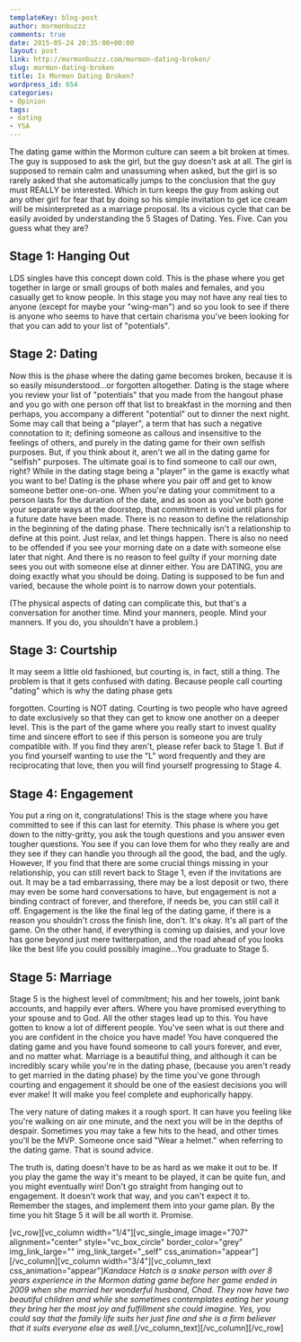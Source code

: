 ```yaml
---
templateKey: blog-post
author: mormonbuzzz
comments: true
date: 2015-05-24 20:35:00+00:00
layout: post
link: http://mormonbuzzz.com/mormon-dating-broken/
slug: mormon-dating-broken
title: Is Mormon Dating Broken?
wordpress_id: 654
categories:
- Opinion
tags:
- dating
- YSA
---
```


The dating game within the Mormon culture can seem a bit broken at times. The guy is supposed to ask the girl, but the guy doesn't ask at all. The girl is supposed to remain calm and unassuming when asked, but the girl is so rarely asked that she automatically jumps to the conclusion that the guy must REALLY be interested. Which in turn keeps the guy from asking out any other girl for fear that by doing so his simple invitation to get ice cream will be misinterpreted as a marriage proposal. Its a vicious cycle that can be easily avoided by understanding the 5 Stages of Dating. Yes. Five. Can you guess what they are?


## Stage 1: Hanging Out


LDS singles have this concept down cold. This is the phase where you get together in large or small groups of both males and females, and you casually get to know people. In this stage you may not have any real ties to anyone (except for maybe your "wing-man") and so you look to see if there is anyone who seems to have that certain charisma you've been looking for that you can add to your list of "potentials".


## Stage 2: Dating


Now this is the phase where the dating game becomes broken, because it is so easily misunderstood...or forgotten altogether. Dating is the stage where you review your list of "potentials" that you made from the hangout phase and you go with one person off that list to breakfast in the morning and then perhaps, you accompany a different "potential" out to dinner the next night. Some may call that being a "player", a term that has such a negative connotation to it; defining someone as callous and insensitive to the feelings of others, and purely in the dating game for their own selfish purposes. But, if you think about it, aren't we all in the dating game for "selfish" purposes. The ultimate goal is to find someone to call our own, right? While in the dating stage being a "player" in the game is exactly what you want to be! Dating is the phase where you pair off and get to know someone better one-on-one. When you're dating your commitment to a person lasts for the duration of the date, and as soon as you've both gone your separate ways at the doorstep, that commitment is void until plans for a future date have been made. There is no reason to define the relationship in the beginning of the dating phase. There technically isn't a relationship to define at this point. Just relax, and let things happen. There is also no need to be offended if you see your morning date on a date with someone else later that night. And there is no reason to feel guilty if your morning date sees you out with someone else at dinner either. You are DATING, you are doing exactly what you should be doing. Dating is supposed to be fun and varied, because the whole point is to narrow down your potentials.

(The physical aspects of dating can complicate this, but that's a conversation for another time. Mind your manners, people. Mind your manners. If you do, you shouldn't have a problem.)


## Stage 3: Courtship


It may seem a little old fashioned, but courting is, in fact, still a thing. The problem is that it gets confused with dating. Because people call courting "dating" which is why the dating phase gets

forgotten. Courting is NOT dating. Courting is two people who have agreed to date exclusively so that they can get to know one another on a deeper level. This is the part of the game where you really start to invest quality time and sincere effort to see if this person is someone you are truly compatible with. If you find they aren't, please refer back to Stage 1. But if you find yourself wanting to use the "L" word frequently and they are reciprocating that love, then you will find yourself progressing to Stage 4.


## Stage 4: Engagement


You put a ring on it, congratulations! This is the stage where you have committed to see if this can last for eternity. This phase is where you get down to the nitty-gritty, you ask the tough questions and you answer even tougher questions. You see if you can love them for who they really are and they see if they can handle you through all the good, the bad, and the ugly. However, If you find that there are some crucial things missing in your relationship, you can still revert back to Stage 1, even if the invitations are out. It may be a tad embarrassing, there may be a lost deposit or two, there may even be some hard conversations to have, but engagement is not a binding contract of forever, and therefore, if needs be, you can still call it off. Engagement is the like the final leg of the dating game, if there is a reason you shouldn't cross the finish line, don't. It's okay. It's all part of the game. On the other hand, if everything is coming up daisies, and your love has gone beyond just mere twitterpation, and the road ahead of you looks like the best life you could possibly imagine...You graduate to Stage 5.


## Stage 5: Marriage


Stage 5 is the highest level of commitment; his and her towels, joint bank accounts, and happily ever afters. Where you have promised everything to your spouse and to God. All the other stages lead up to this. You have gotten to know a lot of different people. You've seen what is out there and you are confident in the choice you have made! You have conquered the dating game and you have found someone to call yours forever, and ever, and no matter what. Marriage is a beautiful thing, and although it can be incredibly scary while you're in the dating phase, (because you aren't ready to get married in the dating phase) by the time you've gone through courting and engagement it should be one of the easiest decisions you will ever make! It will make you feel complete and euphorically happy.

The very nature of dating makes it a rough sport. It can have you feeling like you're walking on air one minute, and the next you will be in the depths of despair. Sometimes you may take a few hits to the head, and other times you'll be the MVP. Someone once said "Wear a helmet." when referring to the dating game. That is sound advice.

The truth is, dating doesn't have to be as hard as we make it out to be. If you play the game the way it's meant to be played, it can be quite fun, and you might eventually win! Don't go straight from hanging out to engagement. It doesn't work that way, and you can't expect it to. Remember the stages, and implement them into your game plan. By the time you hit Stage 5 it will be all worth it. Promise.

[vc_row][vc_column width="1/4"][vc_single_image image="707" alignment="center" style="vc_box_circle" border_color="grey" img_link_large="" img_link_target="_self" css_animation="appear"][/vc_column][vc_column width="3/4"][vc_column_text css_animation="appear"]_Kandace Hatch is a snake person with over 8 years experience in the Mormon dating game before her game ended in 2009 when she married her wonderful husband, Chad. They now have two beautiful children and while she sometimes contemplates eating her young they bring her the most joy and fulfillment she could imagine. Yes, you could say that the family life suits her just fine and she is a firm believer that it suits everyone else as well._[/vc_column_text][/vc_column][/vc_row]
